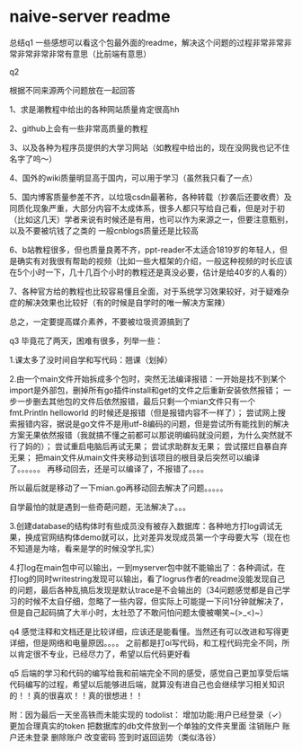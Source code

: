 # naive-server readme
总结q1
一些感想可以看这个包最外面的readme，解决这个问题的过程非常非常非常非常非常非常有意思（比前端有意思）




q2

根据不同来源两个问题放在一起回答

1、求是潮教程中给出的各种网站质量肯定很高hh

2、github上会有一些非常高质量的教程

3、以及各种为程序员提供的大学习网站（如教程中给出的，现在没网我也记不住名字了呜～）

4、国外的wiki质量明显高于国内，可以用于学习（虽然我只看了一点）

5、国内博客质量参差不齐，以垃圾csdn最著称，各种转载（抄袭后还要收费）及同质化现象严重，大部分内容不太成体系，很多人都只写给自己看，但是对于初（比如这几天）学者来说有时候还是有用，也可以作为来源之一，但要注意甄别，以及不要被坑钱了之类的
一般cnblogs质量还是比较高

6、b站教程很多，但也质量良莠不齐，ppt-reader不太适合1819岁的年轻人，但是确实有对我很有帮助的视频（比如一些大框架的介绍，一般这种视频的时长应该在5个小时一下，几十几百个小时的教程还是真没必要，估计是给40岁的人看的）

7、各种官方给的教程也比较容易懂且全面，对于系统学习效果较好，对于疑难杂症的解决效果也比较好（有的时候是自学时的唯一解决方案辣）

总之，一定要提高媒介素养，不要被垃圾资源搞到了



q3 毕竟花了两天，困难有很多，列举一些：

1.课太多了没时间自学和写代码：翘课（划掉）

2.由一个main文件开始拆成多个包时，突然无法编译报错：一开始是找不到某个import是外部包，删掉所有go插件install和get的文件之后重新安装依然报错；
一步一步删去其他包的文件后依然报错，最后只剩一个mian文件只有一个fmt.Println helloworld 的时候还是报错（但是报错内容不一样了）；
尝试网上搜索报错内容，据说是go文件不是用utf-8编码的问题，但是尝试所有能找到的解决方案无果依然报错（我就搞不懂之前都可以那说明编码就没问题，为什么突然就不行了妈的）；
尝试重启电脑后再试无果；
尝试求助群友无果；
尝试摆烂自暴自弃无果；
把main文件从main文件夹移动到该项目的根目录后突然可以编译了。。。。。。
再移动回去，还是可以编译了，不报错了。。。。

所以最后就是移动了一下mian.go再移动回去解决了问题。。。。。

自学最怕的就是遇到一些奇葩问题，无法解决了。。。


3.创建database的结构体时有些成员没有被存入数据库：各种地方打log调试无果，换成官网结构体demo就可以，比对差异发现成员第一个字母要大写（现在也不知道是为啥，看来是学的时候没学扎实）

4.打log在main包中可以输出，一到myserver包中就不能输出了：各种调试，在打log的同时writestring发现可以输出，看了logrus作者的readme没能发现自己的问题，最后各种乱搞后发现是默认trace是不会输出的（34问题感觉都是自己学习的时候不太自仔细，忽略了一些内容，但实际上可能提一下问1分钟就解决了，但是自己起码搞了大半小时，太社恐了不敢问怕问题太傻被嘲笑~(>_<)~）


q4
感觉注释和文档还是比较详细，应该还是能看懂。当然还有可以改进和写得更详细，但是网络和电量原因。。。。
之前都是打oi写代码，和工程代码完全不同，所以肯定很不专业，已经尽力了，希望以后代码更好看

q5
后端的学习和代码的编写给我和前端完全不同的感受，感觉自己更加享受后端代码编写的过程，希望以后能够进后端，就算没有进自己也会继续学习相关知识的！！真的很喜欢！！真的很想进！！

附：因为最后一天坐高铁而未能实现的
todolist：
增加功能:用户已经登录（✓）
更加合理真实的token
把数据库的db文件放到一个单独的文件夹里面
注销账户
账户还未登录
删除账户
改变密码
签到时返回运势（类似洛谷）
